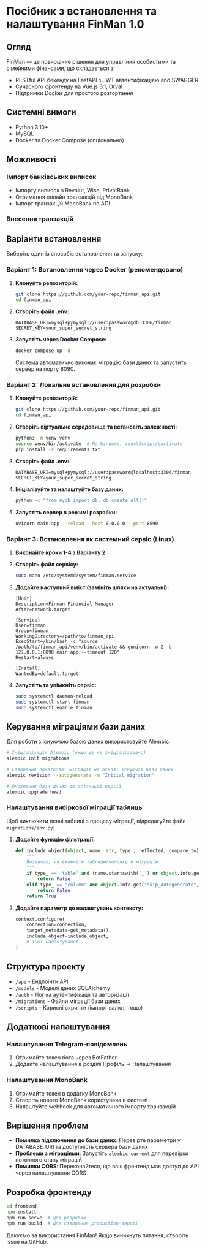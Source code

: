 # Посібник з встановлення та налаштування FinMan 1.0

## Огляд

FinMan — це повноцінне рішення для управління особистими та сімейними фінансами, що складається з:

- RESTful API бекенду на FastAPI з JWT автентифікацією and SWAGGER
- Сучасного фронтенду на Vue.js 3.1, Orval
- Підтримки Docker для простого розгортання

## Системні вимоги

- Python 3.10+
- MySQL
- Docker та Docker Compose (опціонально)

## Можливості

### Імпорт банківських виписок

- Імпорту виписок з Revolut, Wise, PrivatBank
- Отримання онлайн транзакцій від MonoBank
- Імпорт транзакцій MonoBank по АПІ

### Внесення транзакцій


## Варіанти встановлення

Виберіть один із способів встановлення та запуску:

### Варіант 1: Встановлення через Docker (рекомендовано)

1. **Клонуйте репозиторій:**
   ```bash
   git clone https://github.com/your-repo/finman_api.git
   cd finman_api
   ```

2. **Створіть файл .env:**
   ```
   DATABASE_URI=mysql+pymysql://user:password@db:3306/finman
   SECRET_KEY=your_super_secret_string
   ```

3. **Запустіть через Docker Compose:**
   ```bash
   docker compose up -d
   ```
   
   Система автоматично виконає міграцію бази даних та запустить сервер на порту 8090.

### Варіант 2: Локальне встановлення для розробки

1. **Клонуйте репозиторій:**
   ```bash
   git clone https://github.com/your-repo/finman_api.git
   cd finman_api
   ```

2. **Створіть віртуальне середовище та встановіть залежності:**
   ```bash
   python3 -m venv venv
   source venv/bin/activate  # На Windows: venv\Scripts\activate
   pip install -r requirements.txt
   ```

3. **Створіть файл .env:**
   ```
   DATABASE_URI=mysql+pymysql://user:password@localhost:3306/finman
   SECRET_KEY=your_super_secret_string
   ```

4. **Ініціалізуйте та налаштуйте базу даних:**
   ```bash
   python -c "from mydb import db; db.create_all()"
   ```

5. **Запустіть сервер в режимі розробки:**
   ```bash
   uvicorn main:app --reload --host 0.0.0.0 --port 8090
   ```

### Варіант 3: Встановлення як системний сервіс (Linux)

1. **Виконайте кроки 1-4 з Варіанту 2**

2. **Створіть файл сервісу:**
   ```bash
   sudo nano /etc/systemd/system/finman.service
   ```

3. **Додайте наступний вміст (замініть шляхи на актуальні):**
   ```
   [Unit]
   Description=Finman Financial Manager
   After=network.target

   [Service]
   User=finman
   Group=finman
   WorkingDirectory=/path/to/finman_api
   ExecStart=/bin/bash -c "source /path/to/finman_api/venv/bin/activate && gunicorn -w 2 -b 127.0.0.1:8090 main:app --timeout 120"
   Restart=always

   [Install]
   WantedBy=default.target
   ```

4. **Запустіть та увімкніть сервіс:**
   ```bash
   sudo systemctl daemon-reload
   sudo systemctl start finman
   sudo systemctl enable finman
   ```

## Керування міграціями бази даних

Для роботи з існуючою базою даних використовуйте Alembic:

```bash
# Ініціалізація Alembic (якщо ще не ініціалізовано)
alembic init migrations

# Створення початкової міграції на основі існуючої бази даних
alembic revision --autogenerate -m "Initial migration"

# Оновлення бази даних до останньої версії
alembic upgrade head
```

### Налаштування вибіркової міграції таблиць

Щоб виключити певні таблиці з процесу міграції, відредагуйте файл `migrations/env.py`:

1. **Додайте функцію фільтрації:**
   ```python
   def include_object(object, name: str, type_, reflected, compare_to):
       """
       Визначає, чи включати таблицю/колонку в міграцію
       """
       if type_ == 'table' and (name.startswith('_') or object.info.get("skip_autogenerate", False)):
           return False
       elif type_ == "column" and object.info.get("skip_autogenerate", False):
           return False
       return True
   ```

2. **Додайте параметр до налаштувань контексту:**
   ```python
   context.configure(
       connection=connection,
       target_metadata=get_metadata(),
       include_object=include_object,
       # інші налаштування...
   )
   ```

## Структура проекту

- `/api` - Ендпоінти API
- `/models` - Моделі даних SQLAlchemy
- `/auth` - Логіка аутентифікації та авторизації
- `/migrations` - Файли міграції бази даних
- `/scripts` - Корисні скрипти (імпорт валют, тощо)

## Додаткові налаштування

### Налаштування Telegram-повідомлень

1. Отримайте токен бота через BotFather
2. Додайте налаштування в розділі Профіль -> Налаштування

### Налаштування MonoBank

1. Отримайте токен в додатку MonoBank
2. Створіть нового MonoBank користувача в системі
3. Налаштуйте webhook для автоматичного імпорту транзакцій

## Вирішення проблем

- **Помилка підключення до бази даних**: Перевірте параметри у DATABASE_URI та доступність сервера бази даних
- **Проблеми з міграціями**: Запустіть `alembic current` для перевірки поточного стану міграцій
- **Помилки CORS**: Переконайтеся, що ваш фронтенд має доступ до API через налаштування CORS

## Розробка фронтенду

```bash
cd frontend
npm install
npm run serve  # Для розробки
npm run build  # Для створення production-версії
```

Дякуємо за використання FinMan! Якщо виникнуть питання, створіть issue на GitHub.
